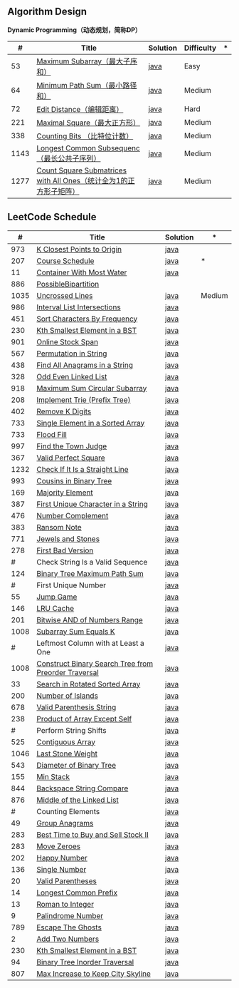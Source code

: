 
## Algorithm Design
**Dynamic Programming（动态规划，简称DP）**

 \#   | Title         | Solution   | Difficulty |     *      |
------|---------------|------------|------------|------------|
 53   | [Maximum Subarray（最大子序和）](https://leetcode.com/problems/maximum-subarray/) | [java](./src/main/java/leetCode/MaximumSubarray.java) | Easy |
 64   | [Minimum Path Sum（最小路径和）](https://leetcode.com/problems/minimum-path-sum/) | [java](./src/main/java/leetCode/MinimumPathSum.java) | Medium |
 72   | [Edit Distance（编辑距离）](https://leetcode.com/problems/edit-distance/) | [java](src/main/java/leetCode/EditDistance.java) | Hard |
 221  | [Maximal Square（最大正方形）](https://leetcode.com/problems/maximal-square/) | [java](./src/main/java/leetCode/MaximalSquare.java) | Medium |
 338  | [Counting Bits （比特位计数）](https://leetcode.com/problems/counting-bits/) | [java](src/main/java/leetCode/CountingBits.java) | Medium |
 1143 | [Longest Common Subsequenc（最长公共子序列）](https://leetcode.com/problems/longest-common-subsequence/) | [java](./src/main/java/leetCode/LongestCommonSubsequence.java) | Medium |
 1277 | [Count Square Submatrices with All Ones（统计全为1的正方形子矩阵）](https://leetcode.com/problems/count-square-submatrices-with-all-ones/) | [java](src/main/java/leetCode/CountSquareSubmatricesWithAllOnes.java) | Medium |
 
 
## LeetCode Schedule

 \#   | Title         | Solution   | *          |
------|---------------|------------|------------|
 973  | [K Closest Points to Origin](https://leetcode.com/problems/k-closest-points-to-origin/) | [java](src/main/java/leetCode/KClosestPointsToOrigin.java) |
 207  | [Course Schedule](https://leetcode.com/problems/course-schedule/) | [java](src/main/java/leetCode/CourseSchedule.java) | * |
 11   | [Container With Most Water](https://leetcode.com/problems/container-with-most-water/) | [java](src/main/java/leetCode/ContainerWithMostWater.java) |
 886  | [PossibleBipartition](https://leetcode.com/problems/possible-bipartition/) | [](src/main/java/leetCode/PossibleBipartition.java) |
 1035 | [Uncrossed Lines](https://leetcode.com/problems/uncrossed-lines/) | [java](src/main/java/leetCode/UncrossedLines.java) | Medium |
 986  | [Interval List Intersections](https://leetcode.com/problems/interval-list-intersections/) | [java](src/main/java/leetCode/IntervalListIntersections.java) |
 451  | [Sort Characters By Frequency](https://leetcode.com/problems/sort-characters-by-frequency/) | [java](src/main/java/leetCode/SortCharactersByFrequency.java) |
 230  | [Kth Smallest Element in a BST](https://leetcode.com/problems/kth-smallest-element-in-a-bst/) | [java](src/main/java/leetCode/KthSmallestElementInABST.java) |
 901  | [Online Stock Span](https://leetcode.com/problems/online-stock-span/) | [java](src/main/java/leetCode/StockSpanner.java) |
 567  | [Permutation in String](https://leetcode.com/problems/permutation-in-string/) | [java](src/main/java/leetCode/PermutationInString.java) |
 438  | [Find All Anagrams in a String](https://leetcode.com/problems/find-all-anagrams-in-a-string/) | [java](src/main/java/leetCode/FindAllAnagramsInAString.java) |
 328  | [Odd Even Linked List](https://leetcode.com/problems/odd-even-linked-list/) | [java](src/main/java/leetCode/OddEvenLinkedList.java) |
 918  | [Maximum Sum Circular Subarray](https://leetcode.com/problems/maximum-sum-circular-subarray/) | [java](src/main/java/leetCode/MaximumSumCircularSubarray.java) |
 208  | [Implement Trie (Prefix Tree)](https://leetcode.com/problems/implement-trie-prefix-tree/) | [java](src/main/java/leetCode/Trie.java) |
 402  | [Remove K Digits](https://leetcode.com/problems/remove-k-digits/) | [java](./src/main/java/leetCode/RemoveKDigits.java) |
 733  | [Single Element in a Sorted Array](https://leetcode.com/problems/single-element-in-a-sorted-array/) | [java](./src/main/java/leetCode/SingleElementInASortedArray.java) |
 733  | [Flood Fill](https://leetcode.com/problems/flood-fill/) | [java](./src/main/java/leetCode/FloodFill.java) |
 997  | [Find the Town Judge](https://leetcode.com/problems/find-the-town-judge/) | [java](./src/main/java/leetCode/FindTheTownJudge.java) |
 367  | [Valid Perfect Square](https://leetcode.com/problems/valid-perfect-square/) | [java](./src/main/java/leetCode/ValidPerfectSquare.java) |
 1232 | [Check If It Is a Straight Line](https://leetcode.com/problems/check-if-it-is-a-straight-line/) | [java](./src/main/java/leetCode/CheckIfItIsAStraightLine.java) |
 993  | [Cousins in Binary Tree](https://leetcode.com/problems/cousins-in-binary-tree/) | [java](./src/main/java/leetCode/CousinsInBinaryTree.java) |
 169  | [Majority Element](https://leetcode.com/problems/majority-element/) | [java](./src/main/java/leetCode/MajorityElement.java) |
 387  | [First Unique Character in a String](https://leetcode.com/problems/first-unique-character-in-a-string/) | [java](./src/main/java/leetCode/FirstUniqueCharacterInAString.java) |
 476  | [Number Complement](https://leetcode.com/problems/number-complement/) | [java](./src/main/java/leetCode/NumberComplement.java) |
 383  | [Ransom Note](https://leetcode.com/problems/ransom-note/) | [java](./src/main/java/leetCode/RansomNote.java) |
 771  | [Jewels and Stones](https://leetcode.com/problems/jewels-and-stones/) | [java](./src/main/java/leetCode/JewelsAndStones.java) |
 278  | [First Bad Version](https://leetcode.com/problems/first-bad-version/) | [java](./src/main/java/leetCode/FirstBadVersion.java) |
 \#   | Check String Is a Valid Sequence | [java](./src/main/java/leetCode/CheckStringIsAValidSequence.java) |
 124  | [Binary Tree Maximum Path Sum](https://leetcode.com/problems/binary-tree-maximum-path-sum/) | [java](./src/main/java/leetCode/BinaryTreeMaximumPathSum.java) |
 \#   | First Unique Number | [java](./src/main/java/leetCode/FirstUnique.java) |
 55   | [Jump Game](https://leetcode.com/problems/jump-game/) | [java](./src/main/java/leetCode/JumpGame.java) |
 146  | [LRU Cache](https://leetcode.com/problems/lru-cache/) | [java](./src/main/java/leetCode/LRUCache.java) |
 201  | [Bitwise AND of Numbers Range](https://leetcode.com/problems/bitwise-and-of-numbers-range/) | [java](./src/main/java/leetCode/BitwiseANDOfNumbersRange.java) |
 1008 | [Subarray Sum Equals K](https://leetcode.com/problems/subarray-sum-equals-k/) | [java](./src/main/java/leetCode/ConstructBinarySearchTreeFromPreorderTraversal.java) |
 \#   | Leftmost Column with at Least a One | [java](./src/main/java/leetCode/LeftmostColumnWithAtLeastAOne.java) |
 1008 | [Construct Binary Search Tree from Preorder Traversal](https://leetcode.com/problems/construct-binary-search-tree-from-preorder-traversal/) | [java](./src/main/java/leetCode/ConstructBinarySearchTreeFromPreorderTraversal.java) |
 33   | [Search in Rotated Sorted Array](https://leetcode.com/problems/search-in-rotated-sorted-array/) | [java](./src/main/java/leetCode/SearchInRotatedSortedArray.java) |
 200  | [Number of Islands](https://leetcode.com/problems/number-of-islands/) | [java](./src/main/java/leetCode/NumberOfIslands.java) |
 678  | [Valid Parenthesis String](https://leetcode.com/problems/valid-parenthesis-string/) | [java](./src/main/java/leetCode/ValidParenthesisString.java) |
 238  | [Product of Array Except Self](https://leetcode.com/problems/product-of-array-except-self/) | [java](./src/main/java/leetCode/ProductOfArrayExceptSelf.java) |
 \#   | Perform String Shifts | [java](./src/main/java/leetCode/PerformStringShifts.java) |
 525  | [Contiguous Array](https://leetcode.com/problems/contiguous-array/) | [java](./src/main/java/leetCode/ContiguousArray.java) |
 1046 | [Last Stone Weight](https://leetcode.com/problems/last-stone-weight/) | [java](./src/main/java/leetCode/LastStoneWeight.java) |
 543  | [Diameter of Binary Tree](https://leetcode.com/problems/diameter-of-binary-tree/) | [java](./src/main/java/leetCode/DiameterOfBinaryTree.java) |
 155  | [Min Stack](https://leetcode.com/problems/min-stack/) | [java](./src/main/java/leetCode/MinStack.java) |
 844  | [Backspace String Compare](https://leetcode.com/problems/backspace-string-compare/) | [java](./src/main/java/leetCode/BackspaceStringCompare.java) |
 876  | [Middle of the Linked List](https://leetcode.com/problems/middle-of-the-linked-list/) | [java](./src/main/java/leetCode/MiddleOfTheLinkedList.java) |
 \#   | Counting Elements | [java](./src/main/java/leetCode/CountingElements.java) |
 49   | [Group Anagrams](https://leetcode.com/problems/group-anagrams/) | [java](./src/main/java/leetCode/GroupAnagrams.java) |
 283  | [Best Time to Buy and Sell Stock II](https://leetcode.com/problems/best-time-to-buy-and-sell-stock-ii/) | [java](./src/main/java/leetCode/BestTimeToBuyAndSellStockII.java) |
 283  | [Move Zeroes](https://leetcode.com/problems/move-zeroes/) | [java](./src/main/java/leetCode/MoveZeroes.java) |
 202  | [Happy Number](https://leetcode.com/problems/happy-number/) | [java](./src/main/java/leetCode/HappyNumber.java) |
 136  | [Single Number](https://leetcode.com/problems/single-number/) | [java](./src/main/java/leetCode/SingleNumber.java) |
 20   | [Valid Parentheses](https://leetcode.com/problems/valid-parentheses/) | [java](./src/main/java/leetCode/ValidParentheses.java) |
 14   | [Longest Common Prefix](https://leetcode.com/problems/longest-common-prefix/) | [java](./src/main/java/leetCode/LongestCommonPrefix.java) |
 13   | [Roman to Integer](https://leetcode.com/problems/roman-to-integer/) | [java](./src/main/java/leetCode/RomanToInt.java) |
 9    | [Palindrome Number](https://leetcode.com/problems/palindrome-number/) | [java](./src/main/java/leetCode/PalindromeNumber.java) |
 789  | [Escape The Ghosts](https://leetcode.com/problems/escape-the-ghosts/) | [java](./src/main/java/leetCode/EscapeTheGhosts.java) |
 2    | [Add Two Numbers](https://leetcode.com/problems/add-two-numbers/) | [java](./src/main/java/leetCode/AddTwoNumbers.java) |
 230  | [Kth Smallest Element in a BST](https://leetcode.com/problems/kth-smallest-element-in-a-bst/) | [java](./src/main/java/leetCode/BSTKthSmallestElement.java) |
 94   | [Binary Tree Inorder Traversal](https://leetcode.com/problems/binary-tree-inorder-traversal/) | [java](./src/main/java/leetCode/BinaryTreeInorderTraversal.java) |
 807  | [Max Increase to Keep City Skyline](https://leetcode.com/problems/max-increase-to-keep-city-skyline/) | [java](./src/main/java/leetCode/MaxIncreaseKeepCitySkyline.java) |

